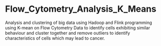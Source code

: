 # Flow_Cytometry_Analysis_K_Means
Analysis and clustering of big data using Hadoop and Flink programming using K-mean on Flow Cytometry Data to identify cells exhibiting similar behaviour and cluster together and remove outliers to identify characteristics of cells which may lead to cancer.
